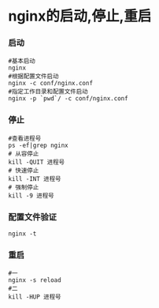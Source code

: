 ﻿﻿﻿﻿﻿﻿﻿﻿﻿﻿﻿﻿﻿﻿nginx的启动,停止,重启===### 启动```#基本启动nginx#根据配置文件启动nginx -c conf/nginx.conf#指定工作目录和配置文件启动nginx -p `pwd`/ -c conf/nginx.conf```### 停止```#查看进程号ps -ef|grep nginx# 从容停止kill -QUIT 进程号# 快速停止kill -INT 进程号# 强制停止kill -9 进程号```### 配置文件验证```nginx -t```### 重启```#一nginx -s reload#二kill -HUP 进程号```